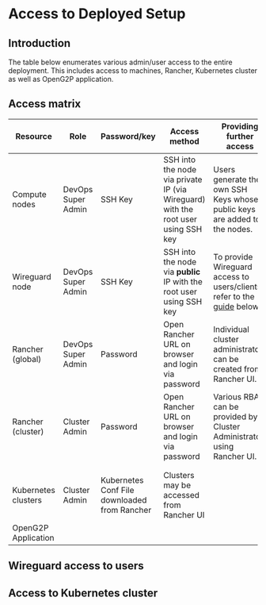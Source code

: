 # Access to Deployed Setup

## Introduction

The table below enumerates various admin/user access to the entire deployment. This includes access to machines, Rancher, Kubernetes cluster as well as OpenG2P application.

## Access matrix

| Resource            | Role               | Password/key                                 | Access method                                                                     | Providing further access                                                                                                        |
| ------------------- | ------------------ | -------------------------------------------- | --------------------------------------------------------------------------------- | ------------------------------------------------------------------------------------------------------------------------------- |
| Compute nodes       | DevOps Super Admin | SSH Key                                      | SSH into the node via private IP (via Wireguard) with the root user using SSH key | Users generate their own SSH Keys whose public keys are added to the nodes.                                                     |
| Wireguard node      | DevOps Super Admin | SSH Key                                      | SSH into the node via **public** IP with the root user using SSH key              | To provide Wireguard access to users/clients refer to the [guide](access-to-deployed-setup.md#wireguard-access-to-users) below. |
| Rancher (global)    | DevOps Super Admin | Password                                     | Open Rancher URL on browser and login via password                                | Individual cluster administrators can be created from Rancher UI.                                                               |
| Rancher (cluster)   | Cluster Admin      | Password                                     | Open Rancher URL on browser and login via password                                | Various RBAC can be provided by Cluster Administrator using Rancher UI.                                                         |
|                     |                    |                                              |                                                                                   |                                                                                                                                 |
|                     |                    |                                              |                                                                                   |                                                                                                                                 |
| Kubernetes clusters | Cluster Admin      | Kubernetes Conf File downloaded from Rancher | Clusters may be accessed from Rancher UI                                          |                                                                                                                                 |
| OpenG2P Application |                    |                                              |                                                                                   |                                                                                                                                 |

## Wireguard access to users

## Access to Kubernetes cluster
